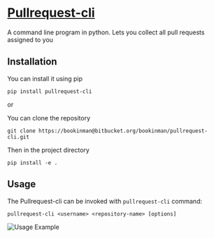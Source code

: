 # [Pullrequest-cli](https://libraries.io/pypi/pullrequest-cli)

A command line program in python. Lets you collect all pull requests assigned to you

## Installation

You can install it using pip

    pip install pullrequest-cli
    
or
    
You can clone the repository

    git clone https://bookinman@bitbucket.org/bookinman/pullrequest-cli.git

Then in the project directory

    pip install -e .

## Usage

The Pullrequest-cli can be invoked with `pullrequest-cli` command:
    
    pullrequest-cli <username> <repository-name> [options]

![Usage Example](https://image.ibb.co/n27QtJ/usage.gif)
